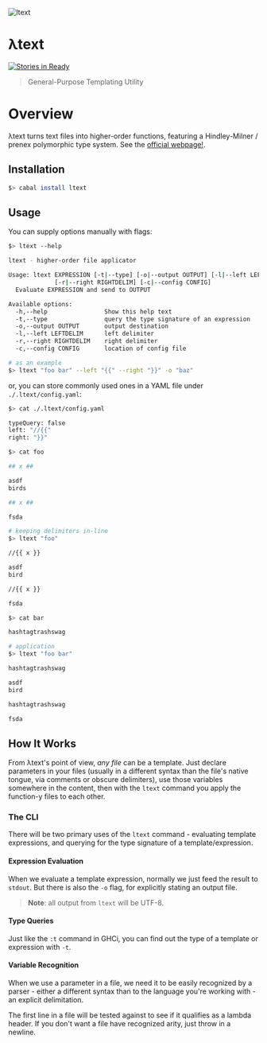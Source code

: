 ![ltext](https://cdn.rawgit.com/ltext/ltext.github.io/master/logo/ltext.png)

λtext
=====

[![Stories in Ready](https://badge.waffle.io/ltext/ltext.png?label=ready&title=Ready)](https://waffle.io/ltext/ltext)

> General-Purpose Templating Utility

# Overview

λtext turns text files into higher-order functions, featuring a Hindley-Milner /
prenex polymorphic type system. See the [official webpage!](http://ltext.github.io/).

## Installation

```bash
$> cabal install ltext
```

## Usage

You can supply options manually with flags:

```bash
$> ltext --help

ltext - higher-order file applicator

Usage: ltext EXPRESSION [-t|--type] [-o|--output OUTPUT] [-l|--left LEFTDELIM]
             [-r|--right RIGHTDELIM] [-c|--config CONFIG]
  Evaluate EXPRESSION and send to OUTPUT

Available options:
  -h,--help                Show this help text
  -t,--type                query the type signature of an expression
  -o,--output OUTPUT       output destination
  -l,--left LEFTDELIM      left delimiter
  -r,--right RIGHTDELIM    right delimiter
  -c,--config CONFIG       location of config file

# as an example
$> ltext "foo bar" --left "{{" --right "}}" -o "baz"
```

or, you can store commonly used ones in a YAML file under `./.ltext/config.yaml`:

```bash
$> cat ./.ltext/config.yaml

typeQuery: false
left: "//{{"
right: "}}"
```

```bash
$> cat foo

## x ##

asdf
birds

## x ##

fsda
```

```bash
# keeping delimiters in-line
$> ltext "foo"

//{{ x }}

asdf
bird

//{{ x }}

fsda

$> cat bar

hashtagtrashswag

# application
$> ltext "foo bar"

hashtagtrashswag

asdf
bird

hashtagtrashswag

fsda
```

## How It Works

From λtext's point of view, _any file_ can be a template. Just declare parameters
in your files (usually in a different syntax than the file's native tongue,
via comments or obscure delimiters), use those variables somewhere in
the content, then with the `ltext` command you apply the function-y files to each other.

### The CLI

There will be two primary uses of the `ltext` command - evaluating template
expressions, and querying for the type signature of a template/expression.

#### Expression Evaluation

When we evaluate a template expression, normally we just feed the result to
`stdout`. But there is also the `-o` flag, for explicitly stating an output file.

> __Note__: all output from `ltext` will be UTF-8.

#### Type Queries

Just like the `:t` command in GHCi, you can find out the type of a template or
expression with `-t`.

#### Variable Recognition

When we use a parameter in a file, we need it to be easily recognized by a parser -
either a different syntax than to the language you're working with - an explicit delimitation.

The first line in a file will be tested against to see if it qualifies as a
lambda header. If you don't want a file have recognized arity, just throw in a
newline.
